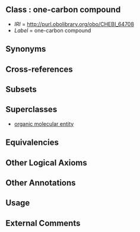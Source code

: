 
## Class : one-carbon compound

 * *IRI* = http://purl.obolibrary.org/obo/CHEBI_64708
 * *Label* = one-carbon compound

## Synonyms


## Cross-references


## Subsets


## Superclasses

 * [organic molecular entity](../../CHEBI/60/CHEBI_50860.md)

## Equivalencies


## Other Logical Axioms


## Other Annotations


## Usage


## External Comments

